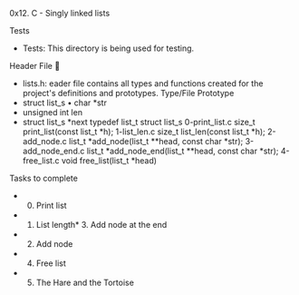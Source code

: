 0x12. C - Singly linked lists

Tests
* Tests: This directory is being used for testing.

Header File 📁
* lists.h: eader file contains all types and functions created for the project's definitions and prototypes.
Type/File              Prototype
* struct list_s         •       char *str
* unsigned int len
* struct list_s *next
typedef list_t  struct list_s
0-print_list.c  size_t print_list(const list_t *h);
1-list_len.c    size_t list_len(const list_t *h);
2-add_node.c    list_t *add_node(list_t **head, const char *str);
3-add_node_end.c        list_t *add_node_end(list_t **head, const char *str);
4-free_list.c   void free_list(list_t *head)


Tasks to complete
* 0. Print list
* 1. List length* 3. Add node at the end
* 2. Add node
* 4. Free list
* 5. The Hare and the Tortoise


